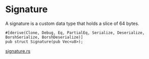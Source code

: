 # Signature

A signature is a custom data type that holds a slice of 64 bytes.

```rust,ignore
#[derive(Clone, Debug, Eq, PartialEq, Serialize, Deserialize, BorshSerialize, BorshDeserialize)]
pub struct Signature(pub Vec<u8>);
```
[signature.rs]

<!-- External -->
[signature.rs]: https://github.com/Arch-Network/arch-examples/blob/main/sdk/src/signature.rs
